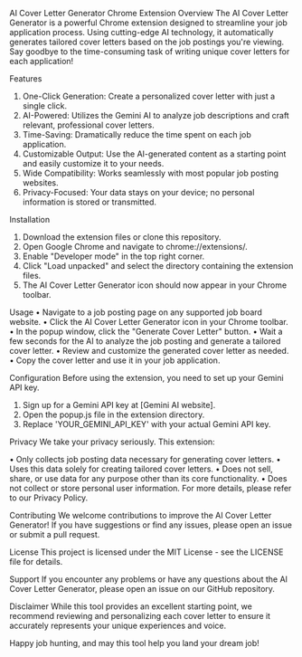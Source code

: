 AI Cover Letter Generator Chrome Extension
Overview
The AI Cover Letter Generator is a powerful Chrome extension designed to streamline your job application process. Using cutting-edge AI technology, it automatically generates tailored cover letters based on the job postings you're viewing. Say goodbye to the time-consuming task of writing unique cover letters for each application!

Features

1. One-Click Generation: Create a personalized cover letter with just a single click.
2. AI-Powered: Utilizes the Gemini AI to analyze job descriptions and craft relevant, professional cover letters.
3. Time-Saving: Dramatically reduce the time spent on each job application.
4. Customizable Output: Use the AI-generated content as a starting point and easily customize it to your needs.
5. Wide Compatibility: Works seamlessly with most popular job posting websites.
6. Privacy-Focused: Your data stays on your device; no personal information is stored or transmitted.

Installation

1. Download the extension files or clone this repository.
2. Open Google Chrome and navigate to chrome://extensions/.
3. Enable "Developer mode" in the top right corner.
4. Click "Load unpacked" and select the directory containing the extension files.
5. The AI Cover Letter Generator icon should now appear in your Chrome toolbar.

Usage
• Navigate to a job posting page on any supported job board website.
• Click the AI Cover Letter Generator icon in your Chrome toolbar.
• In the popup window, click the "Generate Cover Letter" button.
• Wait a few seconds for the AI to analyze the job posting and generate a tailored cover letter.
• Review and customize the generated cover letter as needed.
• Copy the cover letter and use it in your job application.

Configuration
Before using the extension, you need to set up your Gemini API key.

1. Sign up for a Gemini API key at [Gemini AI website].
2. Open the popup.js file in the extension directory.
3. Replace 'YOUR_GEMINI_API_KEY' with your actual Gemini API key.

Privacy
We take your privacy seriously. This extension:

• Only collects job posting data necessary for generating cover letters.
• Uses this data solely for creating tailored cover letters.
• Does not sell, share, or use data for any purpose other than its core functionality.
• Does not collect or store personal user information.
For more details, please refer to our Privacy Policy.

Contributing
We welcome contributions to improve the AI Cover Letter Generator! If you have suggestions or find any issues, please open an issue or submit a pull request.

License
This project is licensed under the MIT License - see the LICENSE file for details.

Support
If you encounter any problems or have any questions about the AI Cover Letter Generator, please open an issue on our GitHub repository.

Disclaimer
While this tool provides an excellent starting point, we recommend reviewing and personalizing each cover letter to ensure it accurately represents your unique experiences and voice.

Happy job hunting, and may this tool help you land your dream job!
